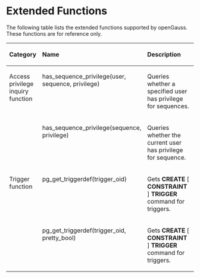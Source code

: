 # Extended Functions<a name="EN-US_TOPIC_0242370667"></a>

The following table lists the extended functions supported by openGauss. These functions are for reference only.

<a name="en-us_topic_0237122203_en-us_topic_0075058739_table36793338153059"></a>
<table><thead align="left"><tr id="en-us_topic_0237122203_en-us_topic_0075058739_row8256713153057"><th class="cellrowborder" valign="top" width="13.3%" id="mcps1.1.4.1.1"><p id="en-us_topic_0237122203_en-us_topic_0075058739_p55113726153057"><a name="en-us_topic_0237122203_en-us_topic_0075058739_p55113726153057"></a><a name="en-us_topic_0237122203_en-us_topic_0075058739_p55113726153057"></a>Category</p>
</th>
<th class="cellrowborder" valign="top" width="37.53%" id="mcps1.1.4.1.2"><p id="en-us_topic_0237122203_en-us_topic_0075058739_p54844983153057"><a name="en-us_topic_0237122203_en-us_topic_0075058739_p54844983153057"></a><a name="en-us_topic_0237122203_en-us_topic_0075058739_p54844983153057"></a>Name</p>
</th>
<th class="cellrowborder" valign="top" width="49.17%" id="mcps1.1.4.1.3"><p id="en-us_topic_0237122203_en-us_topic_0075058739_p60256628153057"><a name="en-us_topic_0237122203_en-us_topic_0075058739_p60256628153057"></a><a name="en-us_topic_0237122203_en-us_topic_0075058739_p60256628153057"></a>Description</p>
</th>
</tr>
</thead>
<tbody><tr id="en-us_topic_0237122203_en-us_topic_0075058739_row32745771153057"><td class="cellrowborder" rowspan="2" valign="top" width="13.3%" headers="mcps1.1.4.1.1 "><p id="en-us_topic_0237122203_en-us_topic_0075058739_p20706780153057"><a name="en-us_topic_0237122203_en-us_topic_0075058739_p20706780153057"></a><a name="en-us_topic_0237122203_en-us_topic_0075058739_p20706780153057"></a>Access privilege inquiry function</p>
<p id="en-us_topic_0237122203_en-us_topic_0075058739_p10365711153057"><a name="en-us_topic_0237122203_en-us_topic_0075058739_p10365711153057"></a><a name="en-us_topic_0237122203_en-us_topic_0075058739_p10365711153057"></a></p>
</td>
<td class="cellrowborder" valign="top" width="37.53%" headers="mcps1.1.4.1.2 "><p id="en-us_topic_0237122203_en-us_topic_0075058739_p39517468153057"><a name="en-us_topic_0237122203_en-us_topic_0075058739_p39517468153057"></a><a name="en-us_topic_0237122203_en-us_topic_0075058739_p39517468153057"></a>has_sequence_privilege(user, sequence, privilege)</p>
</td>
<td class="cellrowborder" valign="top" width="49.17%" headers="mcps1.1.4.1.3 "><p id="en-us_topic_0237122203_en-us_topic_0075058739_p61561361153057"><a name="en-us_topic_0237122203_en-us_topic_0075058739_p61561361153057"></a><a name="en-us_topic_0237122203_en-us_topic_0075058739_p61561361153057"></a>Queries whether a specified user has privilege for sequences.</p>
</td>
</tr>
<tr id="en-us_topic_0237122203_en-us_topic_0075058739_row42065549153057"><td class="cellrowborder" valign="top" headers="mcps1.1.4.1.1 "><p id="en-us_topic_0237122203_en-us_topic_0075058739_p22676680153057"><a name="en-us_topic_0237122203_en-us_topic_0075058739_p22676680153057"></a><a name="en-us_topic_0237122203_en-us_topic_0075058739_p22676680153057"></a>has_sequence_privilege(sequence, privilege)</p>
</td>
<td class="cellrowborder" valign="top" headers="mcps1.1.4.1.2 "><p id="en-us_topic_0237122203_en-us_topic_0075058739_p44628232153057"><a name="en-us_topic_0237122203_en-us_topic_0075058739_p44628232153057"></a><a name="en-us_topic_0237122203_en-us_topic_0075058739_p44628232153057"></a>Queries whether the current user has privilege for sequence.</p>
</td>
</tr>
<tr id="en-us_topic_0237122203_en-us_topic_0075058739_row38230543183938"><td class="cellrowborder" rowspan="2" valign="top" width="13.3%" headers="mcps1.1.4.1.1 "><p id="en-us_topic_0237122203_en-us_topic_0075058739_p58170845184312"><a name="en-us_topic_0237122203_en-us_topic_0075058739_p58170845184312"></a><a name="en-us_topic_0237122203_en-us_topic_0075058739_p58170845184312"></a>Trigger function</p>
</td>
<td class="cellrowborder" valign="top" width="37.53%" headers="mcps1.1.4.1.2 "><p id="en-us_topic_0237122203_en-us_topic_0075058739_p25576862183938"><a name="en-us_topic_0237122203_en-us_topic_0075058739_p25576862183938"></a><a name="en-us_topic_0237122203_en-us_topic_0075058739_p25576862183938"></a>pg_get_triggerdef(trigger_oid)</p>
</td>
<td class="cellrowborder" valign="top" width="49.17%" headers="mcps1.1.4.1.3 "><p id="en-us_topic_0237122203_en-us_topic_0075058739_p58459942183938"><a name="en-us_topic_0237122203_en-us_topic_0075058739_p58459942183938"></a><a name="en-us_topic_0237122203_en-us_topic_0075058739_p58459942183938"></a>Gets <strong id="b196358237020"><a name="b196358237020"></a><a name="b196358237020"></a>CREATE</strong> [ <strong id="b66449231202"><a name="b66449231202"></a><a name="b66449231202"></a>CONSTRAINT</strong> ] <strong id="b56455231017"><a name="b56455231017"></a><a name="b56455231017"></a>TRIGGER</strong> command for triggers.</p>
</td>
</tr>
<tr id="en-us_topic_0237122203_en-us_topic_0075058739_row26617459183938"><td class="cellrowborder" valign="top" headers="mcps1.1.4.1.1 "><p id="en-us_topic_0237122203_en-us_topic_0075058739_p3169557183938"><a name="en-us_topic_0237122203_en-us_topic_0075058739_p3169557183938"></a><a name="en-us_topic_0237122203_en-us_topic_0075058739_p3169557183938"></a>pg_get_triggerdef(trigger_oid, pretty_bool)</p>
</td>
<td class="cellrowborder" valign="top" headers="mcps1.1.4.1.2 "><p id="en-us_topic_0237122203_en-us_topic_0075058739_p55407592183938"><a name="en-us_topic_0237122203_en-us_topic_0075058739_p55407592183938"></a><a name="en-us_topic_0237122203_en-us_topic_0075058739_p55407592183938"></a>Gets <strong id="b136072390018"><a name="b136072390018"></a><a name="b136072390018"></a>CREATE</strong> [ <strong id="b46165391104"><a name="b46165391104"></a><a name="b46165391104"></a>CONSTRAINT</strong> ] <strong id="b161714394011"><a name="b161714394011"></a><a name="b161714394011"></a>TRIGGER</strong> command for triggers.</p>
</td>
</tr>
</tbody>
</table>

